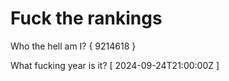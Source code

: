 # Fuck the rankings

Who the hell am I?
{ 9214618 }

What fucking year is it?
[ 2024-09-24T21:00:00Z ]
